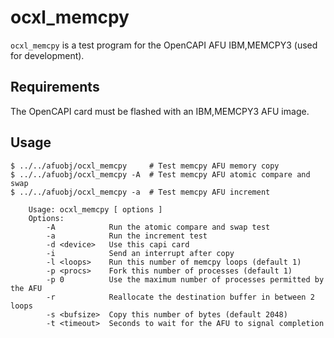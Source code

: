 ocxl_memcpy
===========

`ocxl_memcpy` is a test program for the OpenCAPI AFU IBM,MEMCPY3 (used for
development).

Requirements
------------

The OpenCAPI card must be flashed with an IBM,MEMCPY3 AFU image.

Usage
-----

    $ ../../afuobj/ocxl_memcpy     # Test memcpy AFU memory copy
    $ ../../afuobj/ocxl_memcpy -A  # Test memcpy AFU atomic compare and swap
    $ ../../afuobj/ocxl_memcpy -a  # Test memcpy AFU increment

```
    Usage: ocxl_memcpy [ options ]
    Options:
        -A            Run the atomic compare and swap test
        -a            Run the increment test
        -d <device>   Use this capi card
        -i            Send an interrupt after copy
        -l <loops>    Run this number of memcpy loops (default 1)
        -p <procs>    Fork this number of processes (default 1)
        -p 0          Use the maximum number of processes permitted by the AFU
        -r            Reallocate the destination buffer in between 2 loops
        -s <bufsize>  Copy this number of bytes (default 2048)
        -t <timeout>  Seconds to wait for the AFU to signal completion
```
